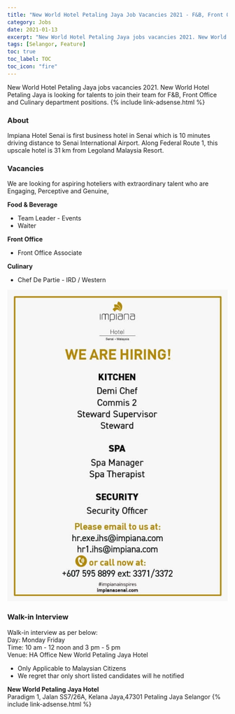 ```yaml
---
title: "New World Hotel Petaling Jaya Job Vacancies 2021 - F&B, Front Office and Culinary" 
category: Jobs 
date: 2021-01-13
excerpt: "New World Hotel Petaling Jaya jobs vacancies 2021. New World Hotel Petaling Jaya is looking for talents to join their team for F&B, Front Office and Culinary department positions." 
tags: [Selangor, Feature] 
toc: true 
toc_label: TOC 
toc_icon: "fire" 
--- 
```


New World Hotel Petaling Jaya jobs vacancies 2021. New World Hotel Petaling Jaya is looking for talents to join their team for F&B, Front Office and Culinary department positions.
{% include link-adsense.html %} 

### About
Impiana Hotel Senai is first business hotel in Senai which is 10 minutes driving distance to Senai International Airport. Along Federal Route 1, this upscale hotel is 31 km from Legoland Malaysia Resort.

### Vacancies
We are looking for aspiring hoteliers with extraordinary talent who are Engaging, Perceptive and Genuine,

**Food & Beverage**
* Team Leader - Events 
* Waiter

**Front Office**
* Front Office Associate

**Culinary**
* Chef De Partie - IRD / Western

![New World Hotel Petaling Jaya Jobs Vacancies 2021!](/assets/images/2021-01/impiana-hotel-senai-jobs-vacancies-2021.jpg "New World Hotel Petaling Jaya Jobs Vacancies 2021")

### Walk-in Interview
Walk-in interview as per below:<br/>
Day: Monday Friday<br/>
Time: 10 am - 12 noon and 3 pm - 5 pm<br/>
Venue: HA Office New World Petaling Jaya Hotel<br/>

- Only Applicable to Malaysian Citizens
- We regret thar only short listed candidates will he notified

**New World Petaling Jaya Hotel**<br/>
Paradigm 1, Jalan SS7/26A, Kelana Jaya,47301 Petaling Jaya Selangor
{% include link-adsense.html %} 